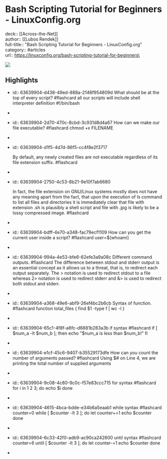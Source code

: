 # Bash Scripting Tutorial for Beginners - LinuxConfig.org

deck:: [[Across-the-Net]]\
author:: [[Lubos Rendek]]\
full-title:: "Bash Scripting Tutorial for Beginners - LinuxConfig.org"\
category:: #articles\
url:: https://linuxconfig.org/bash-scripting-tutorial-for-beginners\

![](https://readwise-assets.s3.amazonaws.com/static/images/article1.be68295a7e40.png)
## Highlights
- id:: 63639904-d438-49ed-888a-2146f954809d
   What should be at the top of every script? #flashcard 
    all our scripts will include shell interpreter definition #!/bin/bash
-
- id:: 63639904-2d70-470c-8cbd-3c931d8d4a67
   How can we make our file executable? #flashcard 
    chmod +x FILENAME
-
- id:: 63639904-d1f5-4d7d-86f5-cc4f8e2f3717
  
  By default, any newly created files are not executable regardless of its file extension suffix. #flashcard
-
- id:: 63639904-2750-4c53-8b21-9e10f7ab6680
  
  In fact, the file extension on GNU/Linux systems mostly does not have any meaning apart from the fact, that upon the execution of ls command to list all files and directories it is immediately clear that file with extension .sh is plausibly a shell script and file with .jpg is likely to be a lossy compressed image. #flashcard
-
- id:: 63639904-bdff-4e70-a348-fac79ecf1109
   How can you get the current user inside a script? #flashcard 
    user=$(whoami)
-
- id:: 63639904-994a-4e53-bfe6-62efe3a9a08c
   Different command outputs. #flashcard 
    The difference between stdout and stderr output is an essential concept as it allows us to a threat, that is, to redirect each output separately. The > notation is used to redirect stdout to a file whereas 2> notation is used to redirect stderr and &> is used to redirect both stdout and stderr.
-
- id:: 63639904-a368-49e6-abf9-26ef4bc2b6cb
   Syntax of function. #flashcard 
    function total_files {
     find $1 -type f | wc -l
     }
-
- id:: 63639904-65c1-4f8f-a6fc-d6881b283a3b
   if syntax #flashcard 
    if [ $num_a -lt $num_b ]; then
     echo "$num_a is less than $num_b!"
     fi
-
- id:: 63639904-e1cf-45c6-9407-b35529173dfe
   How can you count the number of arguments passed? #flashcard 
    Using $# on Line 4, we are printing the total number of supplied arguments
-
- id:: 63639904-9c08-4c80-9c0c-f57e83ccc715
   for syntax #flashcard 
    for i in 1 2 3; do
     echo $i
     done
-
- id:: 63639904-4615-4bca-bdde-e34b6a5eaab1
   while syntax #flashcard 
    counter=0
     while [ $counter -lt 3 ]; do
     let counter+=1
     echo $counter
     done
-
- id:: 63639904-6c33-42f0-adb9-ac90ca242600
   until syntax #flashcard 
    counter=6
     until [ $counter -lt 3 ]; do
     let counter-=1
     echo $counter
     done
-